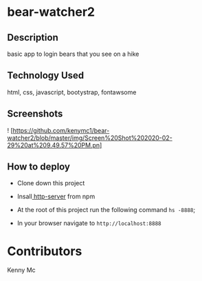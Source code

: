 # bear-watcher2

## Description
basic app to login bears that you see on a hike

## Technology Used
html, css, javascript, bootystrap, fontawsome

## Screenshots
! [https://github.com/kenymc1/bear-watcher2/blob/master/img/Screen%20Shot%202020-02-29%20at%209.49.57%20PM.pn]


## How to deploy
* Clone down this project
* Insall[ http-server](https://www.npmjs.com/)
from npm
* At the root of this project run the following command `hs -8888`;

* In your browser navigate to `http://localhost:8888`

# Contributors

Kenny Mc
